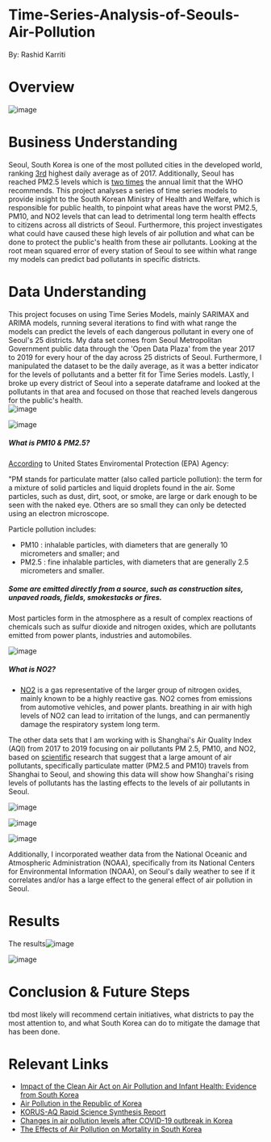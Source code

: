 # Time-Series-Analysis-of-Seouls-Air-Pollution
By: Rashid Karriti

# Overview
![image](https://user-images.githubusercontent.com/82670256/139102481-aa2d1eab-7e4d-4cb4-a9a6-0348c0737315.png)


# Business Understanding
Seoul, South Korea is one of the most polluted cities in the developed world, ranking [3rd](https://www.ft.com/content/b49a9878-141b-11e7-80f4-13e067d5072c) highest daily average as of 2017. Additionally, Seoul has reached PM2.5 levels which is [two times](https://smartairfilters.com/en/blog/air-quality-seoul-pollution/) the annual limit that the WHO recommends. This project analyses a series of time series models to provide insight to the South Korean Ministry of Health and Welfare, which is responsible for public health, to pinpoint what areas have the worst PM2.5, PM10, and NO2 levels that can lead to detrimental long term health effects to citizens across all districts of Seoul. Furthermore, this project investigates what could have caused these high levels of air pollution and what can be done to protect the public's health from these air pollutants. Looking at the root mean squared error
of every station of Seoul to see within what range my models can predict bad pollutants in specific districts.

# Data Understanding
This project focuses on using Time Series Models, mainly SARIMAX and ARIMA models, running several iterations to find with what range the models can predict the levels of each dangerous pollutant in every one of Seoul's 25 districts. My data set comes from Seoul Metropolitan Government public data through the 'Open Data Plaza' from the year 2017 to 2019 for every hour of the day across 25 districts of Seoul. Furthermore, I manipulated the dataset to be the daily average, as it was a better indicator for the levels of pollutants and a better fit for Time Series models. Lastly, I broke up every district of Seoul into a seperate dataframe and looked at the pollutants in that area and focused on those that reached levels dangerous for the public's health.   
![image](https://user-images.githubusercontent.com/82670256/139100853-d0795407-1323-4d29-b76d-967b9712a16e.png)

![image](https://user-images.githubusercontent.com/82670256/139100935-7f3ed1b3-cc98-4136-9487-cd66579bd4f0.png)

##### What is PM10 & PM2.5?

[According](https://www.epa.gov/pm-pollution/particulate-matter-pm-basics) to United States Enviromental Protection (EPA) Agency: 

"PM stands for particulate matter (also called particle pollution): the term for a mixture of solid particles and liquid droplets found in the air. Some particles, such as dust, dirt, soot, or smoke, are large or dark enough to be seen with the naked eye. Others are so small they can only be detected using an electron microscope.

Particle pollution includes:

- PM10 : inhalable particles, with diameters that are generally 10 micrometers and smaller; and
- PM2.5 : fine inhalable particles, with diameters that are generally 2.5 micrometers and smaller.


##### Some are emitted directly from a source, such as construction sites, unpaved roads, fields, smokestacks or fires.

Most particles form in the atmosphere as a result of complex reactions of chemicals such as sulfur dioxide and nitrogen oxides, which are pollutants emitted from power plants, industries and automobiles.


![image](https://user-images.githubusercontent.com/82670256/139100949-ad44f879-ee2a-4a99-844c-8de0c19ed966.png)


##### What is NO2?

- [NO2](https://www.epa.gov/no2-pollution/basic-information-about-no2) is a gas representative of the larger group of nitrogen oxides, mainly known to be a highly reactive gas. NO2 comes from emissions from automotive vehicles, and power plants. breathing in air with high levels of NO2 can lead to irritation of the lungs, and can permanently damage the respiratory system long term.  





The other data sets that I am working with is Shanghai's Air Quality Index (AQI) from 2017 to 2019 focusing on air pollutants PM 2.5, PM10, and NO2, based on [scientific](https://www.nature.com/articles/s41598-020-68201-0) research that suggest that a large amount of air pollutants, specifically particulate matter (PM2.5 and PM10) travels from Shanghai to Seoul, and showing this data will show how Shanghai's rising levels of pollutants has the lasting effects to the levels of air pollutants in Seoul. 

![image](https://user-images.githubusercontent.com/82670256/139102769-a42aa51b-f493-4be1-b5d5-451b779e0bb7.png)

![image](https://user-images.githubusercontent.com/82670256/139115107-4db300ee-c2b9-4d19-8407-df3f65b746be.png)

![image](https://user-images.githubusercontent.com/82670256/139102949-52809bbd-c335-4065-8239-ddfa339a129a.png)

Additionally, I incorporated weather data from the National Oceanic and Atmospheric Administration (NOAA), specifically from its National Centers for Environmental Information (NOAA), on Seoul's daily weather to see if it correlates and/or has a large effect to the general effect of air pollution in Seoul. 

# Results

The results![image](https://user-images.githubusercontent.com/82670256/139115411-1ad96a48-4b19-41e1-8510-2efdc4e5e294.png)

![image](https://user-images.githubusercontent.com/82670256/139115559-39caee54-a788-43d4-a62e-b0ee900ffea1.png)

# Conclusion & Future Steps
tbd most likely will recommend certain initiatives, what districts to pay the most attention to, and what South Korea can do to mitigate the damage that has been done.  
# Relevant Links 
- [Impact of the Clean Air Act on Air Pollution and Infant Health: Evidence from South Korea](https://ftp.iza.org/dp11542.pdf)
- [Air Pollution in the Republic of Korea](https://www.tandfonline.com/doi/pdf/10.1080/00022470.1984.10465820)
- [KORUS-AQ Rapid Science Synthesis Report](https://espo.nasa.gov/sites/default/files/documents/KORUS-AQ%20RSSR.pdf)
- [Changes in air pollution levels after COVID-19 outbreak in Korea](https://www.ncbi.nlm.nih.gov/pmc/articles/PMC7402377/)  
- [The Effects of Air Pollution on Mortality in South Korea](https://reader.elsevier.com/reader/sd/pii/S1878029615001929?token=BB5E1CA447BF2779433AA74A4C2F2FF5E8044C037CCFA4832A188E36BDC6A962A8152EA18FDF09806FED6A40F0EA822D&originRegion=us-east-1&originCreation=20211007173945)
